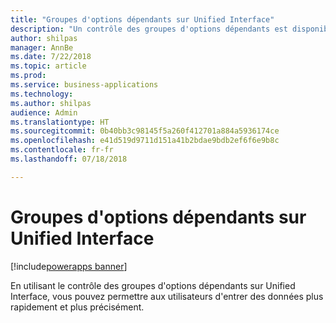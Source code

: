 ```yaml
---
title: "Groupes d'options dépendants sur Unified Interface"
description: "Un contrôle des groupes d'options dépendants est disponible sur Unified Interface"
author: shilpas
manager: AnnBe
ms.date: 7/22/2018
ms.topic: article
ms.prod: 
ms.service: business-applications
ms.technology: 
ms.author: shilpas
audience: Admin
ms.translationtype: HT
ms.sourcegitcommit: 0b40bb3c98145f5a260f412701a884a5936174ce
ms.openlocfilehash: e41d519d9711d151a41b2bdae9bdb2ef6f6e9b8c
ms.contentlocale: fr-fr
ms.lasthandoff: 07/18/2018

---
```

# <a name="dependent-option-sets-on-unified-interface"></a>Groupes d'options dépendants sur Unified Interface

[!include[powerapps banner](../includes/powerapps.md)]




En utilisant le contrôle des groupes d'options dépendants sur Unified Interface, vous pouvez permettre aux utilisateurs d'entrer des données plus rapidement et plus précisément.

